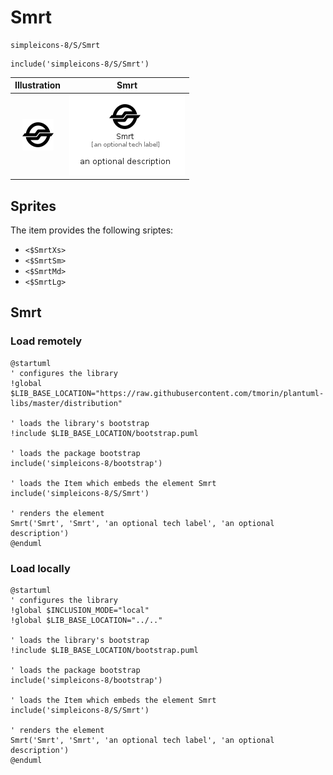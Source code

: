 # Smrt


```text
simpleicons-8/S/Smrt
```

```text
include('simpleicons-8/S/Smrt')
```



| Illustration | Smrt |
| :---: | :---: |
| ![illustration for Illustration](../../simpleicons-8/S/Smrt.png) | ![illustration for Smrt](../../simpleicons-8/S/Smrt.Local.png) |



## Sprites
The item provides the following sriptes:

- `<$SmrtXs>`
- `<$SmrtSm>`
- `<$SmrtMd>`
- `<$SmrtLg>`





## Smrt

### Load remotely
```plantuml
@startuml
' configures the library
!global $LIB_BASE_LOCATION="https://raw.githubusercontent.com/tmorin/plantuml-libs/master/distribution"

' loads the library's bootstrap
!include $LIB_BASE_LOCATION/bootstrap.puml

' loads the package bootstrap
include('simpleicons-8/bootstrap')

' loads the Item which embeds the element Smrt
include('simpleicons-8/S/Smrt')

' renders the element
Smrt('Smrt', 'Smrt', 'an optional tech label', 'an optional description')
@enduml
```

### Load locally
```plantuml
@startuml
' configures the library
!global $INCLUSION_MODE="local"
!global $LIB_BASE_LOCATION="../.."

' loads the library's bootstrap
!include $LIB_BASE_LOCATION/bootstrap.puml

' loads the package bootstrap
include('simpleicons-8/bootstrap')

' loads the Item which embeds the element Smrt
include('simpleicons-8/S/Smrt')

' renders the element
Smrt('Smrt', 'Smrt', 'an optional tech label', 'an optional description')
@enduml
```

